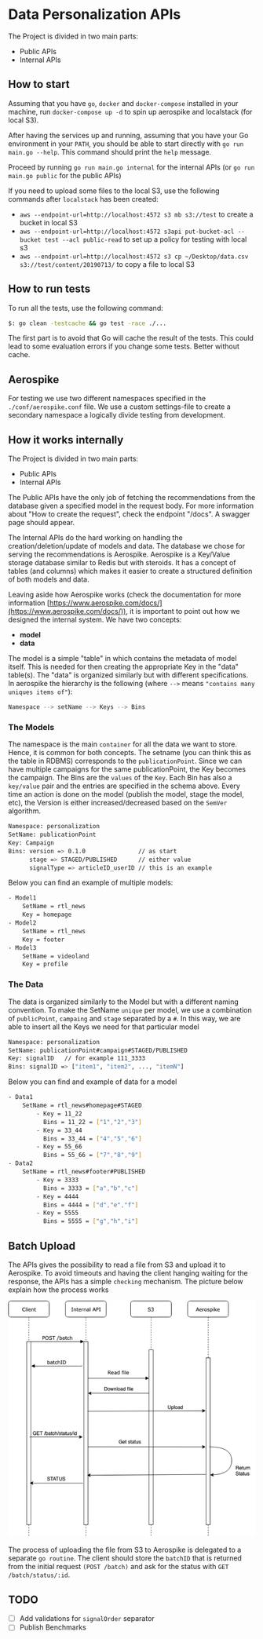 # Data Personalization APIs

The Project is divided in two main parts:

- Public APIs
- Internal APIs

## How to start

Assuming that you have `go`, `docker` and `docker-compose` installed in your machine, run `docker-compose up -d` to spin up aerospike and localstack (for local S3).

After having the services up and running, assuming that you have your Go environment in your `PATH`, you should be able to start directly with `go run main.go --help`. This command should print the `help` message.

Proceed by running `go run main.go internal` for the internal APIs (or `go run main.go public` for the public APIs)

If you need to upload some files to the local S3, use the following commands after `localstack` has been created:

- `aws --endpoint-url=http://localhost:4572 s3 mb s3://test` to create a bucket in local S3
- `aws --endpoint-url=http://localhost:4572 s3api put-bucket-acl --bucket test --acl public-read` to set up a policy for testing with local s3
- `aws --endpoint-url=http://localhost:4572 s3 cp ~/Desktop/data.csv s3://test/content/20190713/` to copy a file to local S3

## How to run tests

To run all the tests, use the following command:

```bash
$: go clean -testcache && go test -race ./...
```

The first part is to avoid that Go will cache the result of the tests. This could lead to some evaluation errors
if you change some tests. Better without cache.

## Aerospike

For testing we use two different namespaces specified in the `./conf/aerospike.conf` file. We use a custom settings-file to create a secondary namespace a logically divide testing from development.

## How it works internally

The Project is divided in two main parts:

- Public APIs
- Internal APIs

The Public APIs have the only job of fetching the recommendations from the database given a specified model in the request body.
For more information about "How to create the request", check the endpoint "/docs". A swagger page should appear.

The Internal APIs do the hard working on handling the creation/deletion/update of models and data. The database we chose for serving
the recommendations is Aerospike. Aerospike is a Key/Value storage database similar to Redis but with steroids. It has a concept of
tables (and columns) which makes it easier to create a structured definition of both models and data.

Leaving aside how Aerospike works (check the documentation for more information [https://www.aerospike.com/docs/](https://www.aerospike.com/docs/)), it is important
to point out how we designed the internal system.
We have two concepts:

- **model**
- **data**

The model is a simple "table" in which contains the metadata of model itself. This is needed for then creating the appropriate Key in
the "data" table(s). The "data" is organized similarly but with different specifications.
In aerospike the hierarchy is the following (where `-->` means `"contains many uniques items of"`):

```bash
Namespace --> setName --> Keys --> Bins
```

### The Models

The namespace is the main `container` for all the data we want to store. Hence, it is common for both concepts. 
The setname (you can think this as the table in RDBMS) corresponds to the `publicationPoint`. Since we can have multiple campaigns for
the same publicationPoint, the Key becomes the campaign. The Bins are the `values` of the `Key`. Each Bin has also a `key/value` pair
and the entries are specified in the schema above.
Every time an action is done on the model (publish the model, stage the model, etc), the Version is either increased/decreased based
on the `SemVer` algorithm.

```bash
Namespace: personalization
SetName: publicationPoint
Key: Campaign
Bins: version => 0.1.0 				 // as start
	  stage => STAGED/PUBLISHED		 // either value
	  signalType => articleID_userID // this is an example
```

Below you can find an example of multiple models:

```bash
- Model1
	SetName = rtl_news
	Key = homepage
- Model2
	SetName = rtl_news
	Key = footer
- Model3
	SetName = videoland
	Key = profile
```

### The Data

The data is organized similarly to the Model but with a different naming convention. To make the SetName `unique` per model, we
use a combination of `publicPoint`, `campaing` and `stage` separated by a `#`. In this way, we are able to insert all the Keys we
need for that particular model

```bash
Namespace: personalization
SetName: publicationPoint#campaign#STAGED/PUBLISHED
Key: signalID	// for example 111_3333
Bins: signalID => ["item1", "item2", ..., "itemN"]
```

Below you can find and example of data for a model

```bash
- Data1
	SetName = rtl_news#homepage#STAGED
		- Key = 11_22
		  Bins = 11_22 = ["1","2","3"]
		- Key = 33_44
		  Bins = 33_44 = ["4","5","6"]
		- Key = 55_66
		  Bins = 55_66 = ["7","8","9"]
- Data2
	SetName = rtl_news#footer#PUBLISHED
		- Key = 3333
		  Bins = 3333 = ["a","b","c"]
		- Key = 4444
		  Bins = 4444 = ["d","e","f"]
		- Key = 5555
		  Bins = 5555 = ["g","h","i"]
```

## Batch Upload

The APIs gives the possibility to read a file from S3 and upload it to Aerospike. To avoid timeouts and having the client hanging waiting for the response, the APIs has a simple `checking` mechanism. The picture below explain how the process works

![](/docs/images/batch_upload.png)

The process of uploading the file from S3 to Aerospike is delegated to a separate `go routine`. The client should store the `batchID` that is returned from the initial request `(POST /batch)` and ask for the status with `GET /batch/status/:id`.

## TODO

- [ ] Add validations for `signalOrder` separator
- [ ] Publish Benchmarks
